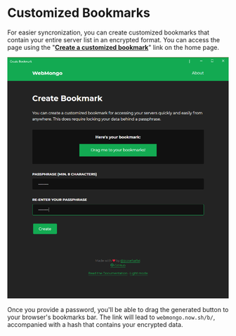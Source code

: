 # Customized Bookmarks

For easier syncronization, you can create customized bookmarks that contain your
entire server list in an encrypted format. You can access the page using the
"**[Create a customized bookmark][create-bookmark-link]**" link on the home
page.

![Customized bookmarks page](./images/bookmark.png)

Once you provide a password, you'll be able to drag the generated button to your
browser's bookmarks bar. The link will lead to `webmongo.now.sh/b/`, accompanied
with a hash that contains your encrypted data.

[create-bookmark-link]: https://webmongo.now.sh/b/create
